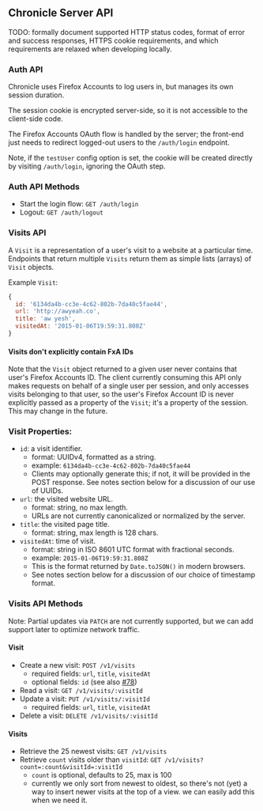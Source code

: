 ## Chronicle Server API

TODO: formally document supported HTTP status codes, format of error and success responses, HTTPS cookie requirements, and which requirements are relaxed when developing locally.

### Auth API

Chronicle uses Firefox Accounts to log users in, but manages its own session duration.

The session cookie is encrypted server-side, so it is not accessible to the client-side code.

The Firefox Accounts OAuth flow is handled by the server; the front-end just needs to redirect logged-out users to the `/auth/login` endpoint.

Note, if the `testUser` config option is set, the cookie will be created directly by visiting `/auth/login`, ignoring the OAuth step.

### Auth API Methods

- Start the login flow: `GET /auth/login`
- Logout: `GET /auth/logout`

### Visits API

A `Visit` is a representation of a user's visit to a website at a particular time. Endpoints that return multiple `Visits` return them as simple lists (arrays) of `Visit` objects.

Example `Visit`:
```js 
{
  id: '6134da4b-cc3e-4c62-802b-7da40c5fae44',
  url: 'http://awyeah.co',
  title: 'aw yesh',
  visitedAt: '2015-01-06T19:59:31.808Z'
}
```

#### Visits don't explicitly contain FxA IDs
Note that the `Visit` object returned to a given user never contains that user's Firefox Accounts ID. The client currently consuming this API only makes requests on behalf of a single user per session, and only accesses visits belonging to that user, so the user's Firefox Account ID is never explicitly passed as a property of the `Visit`; it's a property of the session. This may change in the future.

### Visit Properties:
- `id`: a visit identifier.
  - format: UUIDv4, formatted as a string.
  - example: `6134da4b-cc3e-4c62-802b-7da40c5fae44`
  - Clients may optionally generate this; if not, it will be provided in the POST response. See notes section below for a discussion of our use of UUIDs.
- `url`: the visited website URL.
  - format: string, no max length.
  - URLs are not currently canonicalized or normalized by the server.
- `title`: the visited page title.
  - format: string, max length is 128 chars.
- `visitedAt`: time of visit.
  - format: string in ISO 8601 UTC format with fractional seconds.
  - example: `2015-01-06T19:59:31.808Z`
  - This is the format returned by `Date.toJSON()` in modern browsers.
  - See notes section below for a discussion of our choice of timestamp format.

### Visits API Methods

Note: Partial updates via `PATCH` are not currently supported, but we can add support later to optimize network traffic.

#### Visit
- Create a new visit: `POST /v1/visits`
  - required fields: `url`, `title`, `visitedAt`
  - optional fields: `id` (see also [#78](https://github.com/mozilla/chronicle/issues/78))
- Read a visit: `GET /v1/visits/:visitId`
- Update a visit: `PUT /v1/visits/:visitId`
  - required fields: `url`, `title`, `visitedAt`
- Delete a visit: `DELETE /v1/visits/:visitId`

#### Visits
- Retrieve the 25 newest visits: `GET /v1/visits`
- Retrieve `count` visits older than `visitId`: `GET /v1/visits?count=:count&visitId=:visitId`
  - `count` is optional, defaults to 25, max is 100
  - currently we only sort from newest to oldest, so there's not (yet) a way to insert newer visits at the top of a view. we can easily add this when we need it.

